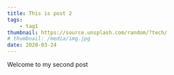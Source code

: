 ```yaml
---
title: This is post 2
tags:
    - tag1
thumbnail: https://source.unsplash.com/random/?tech/
# thumbnail: /media/img.jpg
date: 2020-03-24
---
```

Welcome to my second post